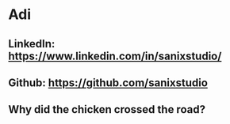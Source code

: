 # Adi

## LinkedIn: https://www.linkedin.com/in/sanixstudio/

## Github: https://github.com/sanixstudio

## Why did the chicken crossed the road?

